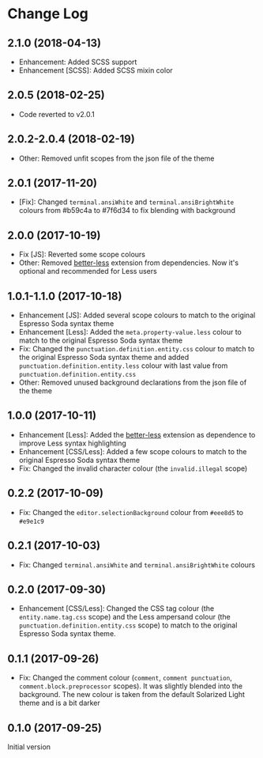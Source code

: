 # Change Log

## 2.1.0 (2018-04-13)
* Enhancement: Added SCSS support
* Enhancement [SCSS]: Added SCSS mixin color

## 2.0.5 (2018-02-25)
* Code reverted to v2.0.1

## 2.0.2-2.0.4 (2018-02-19)
* Other: Removed unfit scopes from the json file of the theme

## 2.0.1 (2017-11-20)
* [Fix]: Changed `terminal.ansiWhite` and `terminal.ansiBrightWhite` colours from #b59c4a to #7f6d34 to fix blending with background

## 2.0.0 (2017-10-19)
* Fix [JS]: Reverted some scope colours
* Other: Removed [better-less](https://marketplace.visualstudio.com/items?itemName=radium-v.better-less) extension from dependencies. Now it's optional and recommended for Less users

## 1.0.1-1.1.0 (2017-10-18)
* Enhancement [JS]: Added several scope colours to match to the original Espresso Soda syntax theme
* Enhancement [Less]: Added the `meta.property-value.less` colour to match to the original Espresso Soda syntax theme
* Fix: Changed the `punctuation.definition.entity.css` colour to match to the original Espresso Soda syntax theme and added `punctuation.definition.entity.less` colour with last value from `punctuation.definition.entity.css`
* Other: Removed unused background declarations from the json file of the theme

## 1.0.0 (2017-10-11)
* Enhancement [Less]: Added the [better-less](https://marketplace.visualstudio.com/items?itemName=radium-v.better-less) extension as dependence to improve Less syntax highlighting
* Enhancement [CSS/Less]: Added a few scope colours to match to the original Espresso Soda syntax theme
* Fix: Changed the invalid character colour (the `invalid.illegal` scope)

## 0.2.2 (2017-10-09)
* Fix: Changed the `editor.selectionBackground` colour from `#eee8d5` to `#e9e1c9`

## 0.2.1 (2017-10-03)
* Fix: Changed `terminal.ansiWhite` and `terminal.ansiBrightWhite` colours

## 0.2.0 (2017-09-30)
* Enhancement [CSS/Less]: Changed the CSS tag colour (the `entity.name.tag.css` scope) and the Less ampersand colour (the `punctuation.definition.entity.css` scope) to match to the original Espresso Soda syntax theme.

## 0.1.1 (2017-09-26)
* Fix: Changed the comment colour (`comment`, `comment punctuation`, `comment.block.preprocessor` scopes). It was slightly blended into the background. The new colour is taken from the default Solarized Light theme and is a bit darker

## 0.1.0 (2017-09-25)
Initial version
